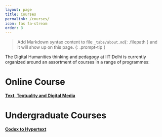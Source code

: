 ```yaml
---
layout: page
title: Courses
permalink: /courses/
icon: fas fa-stream
order: 3
---
```




> Add Markdown syntax content to file `_tabs/about.md`{: .filepath } and it will show up on this page.
{: .prompt-tip }

The Digital Humanities thinking and pedagogy at IIT Delhi is currently organized around an assortment of courses in a range of programmes:

# Online Course

[**Text, Textuality and Digital Media**](https://swayam.gov.in/nd1_noc19_hs54/preview)


# Undergraduate Courses

[**Codex to Hypertext**](http://hss.iitd.ac.in/course/codex-hypertext)

